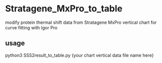 # Stratagene_MxPro_to_table
modify protein thermal shift data from Stratagene MxPro vertical chart for curve fitting with Igor Pro

## usage
python3 SSS2result_to_table.py {your chart vertical data file name here}
